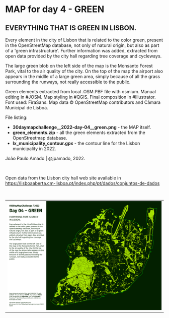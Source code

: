 <h1>MAP for day 4 - GREEN</h1>
<h2>EVERYTHING THAT IS GREEN IN LISBON.</h2>
<p>Every element in the city of Lisbon that is related to the color green, present in the OpenStreetMap database, not only of natural origin, but also as part of a 'green infrastructure'. Further information was added, extracted from open data provided by the city hall regarding tree coverage and cycleways.</p>
<p>The large green blob on the left side of the map is the Monsanto Forest Park, vital to the air quality of the city. On the top of the map the airport also appears in the midlle of a large green area, simply because of all the grass surrounding the runways, not really accessible to the public.</p>
<p>Green elements extracted from local .OSM.PBF file with osmium. Manual editing in #JOSM. Map styling in #QGIS. Final composition in #Illustrator. Font used: FiraSans.  Map data © OpenStreetMap contributors and Câmara Municipal de Lisboa.</p>
<p>File listing:</p>
<ul>
  <li><b>30daymapchallenge__2022-day-04__green.png</b> - the MAP itself.</li>
  <li><b>green_elements.zip</b> - all the green elements extracted from the OpenStreetmap database.</li>
  <li><b>lx_municipality_contour.gpx</b> - the contour line for the Lisbon municipality in 2022.</li>
  </ul>
<p>João Paulo Amado | @jpamado, 2022.</p>
<p>&nbsp;</p>
<p>Open data from the Lisbon city hall web site available in <a href="https://lisboaaberta.cm-lisboa.pt/index.php/pt/dados/conjuntos-de-dados">https://lisboaaberta.cm-lisboa.pt/index.php/pt/dados/conjuntos-de-dados</a></p>
<p>&nbsp;</p>
<table>
<tr>
<td style="border:thin #000">
<img src="30daymapchallenge__2022-day-04__green.png" width=auto>
</td>
</tr>
</table>
